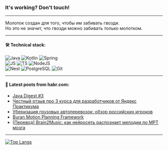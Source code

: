 ### It's working? Don't touch!

---
Молоток создан для того, чтобы им забивать гвозди. <br>
Но это не значит, что гвозди можно забивать только молотком.

---

#### 🛠️ Technical stack:

![Java](https://img.shields.io/badge/Java-informational?logo=Oracle&style=flat&logoColor=white&color=FF4500)
![Kotlin](https://img.shields.io/badge/Kotlin-informational?logo=Kotlin&style=flat&logoColor=white&color=774D97)
![Spring](https://img.shields.io/badge/SpringBoot-informational?logo=SpringBoot&style=flat&logoColor=white&color=6DB33F) <br>
![JS](https://img.shields.io/badge/JS-informational?logo=javaScript&style=flat&logoColor=black&color=F7Df1E)
![TS](https://img.shields.io/badge/TypeScript-informational?logo=typeScript&style=flat&logoColor=black&color=0667A8)
![NodeJS](https://img.shields.io/badge/NodeJS-informational?logo=node.js&style=flat&logoColor=white&color=70A760) <br>
![Nest](https://img.shields.io/badge/NestJS-informational?logo=NestJS&style=flat&logoColor=white&color=E0234E)
![PostgreSQL](https://img.shields.io/badge/PostgreSQL-informational?logo=PostgreSQL&style=flat&logoColor=white&color=DAA520)
![Git](https://img.shields.io/badge/Git-informational?logo=git&style=flat&logoColor=white&color=778899)

___

#### 💬 Latest posts from habr.com:

<!-- BLOG-POST-LIST:START -->
- [Java Digest #3](https://habr.com/ru/companies/tinkoff/articles/753032/?utm_source=habrahabr&utm_medium=rss&utm_campaign=753032)
- [Честный отзыв про 3 курса для разработчиков от Яндекс Практикума](https://habr.com/ru/articles/752858/?utm_source=habrahabr&utm_medium=rss&utm_campaign=752858)
- [Уберизация грузовых автоперевозок: обзор российских игроков](https://habr.com/ru/articles/753026/?utm_source=habrahabr&utm_medium=rss&utm_campaign=753026)
- [Buran Motion Planning Framework](https://habr.com/ru/articles/752996/?utm_source=habrahabr&utm_medium=rss&utm_campaign=752996)
- [[Перевод] Brain2Music: как нейроcеть распознает мелодии по МРТ мозга](https://habr.com/ru/companies/wunderfund/articles/752142/?utm_source=habrahabr&utm_medium=rss&utm_campaign=752142)
<!-- BLOG-POST-LIST:END -->

---
[![Top Langs](https://github-readme-stats-git-master-advtsetting-gmailcom.vercel.app/api/top-langs/?username=zloylis&langs_count=10&hide_title=false&title_color=e6edf3&size_weight=0.5&count_weight=0.5&layout=compact&hide_border=true&theme=dracula)](https://github.com/zloylis)

<!-- ![GitHub stats](https://github-readme-stats-git-master-advtsetting-gmailcom.vercel.app/api?username=zloylis&show_icons=true&hide_border=true&theme=dracula&hide_title=true&include_all_commits=true&count_private=true&hide=contribs&hide_rank=true) -->
